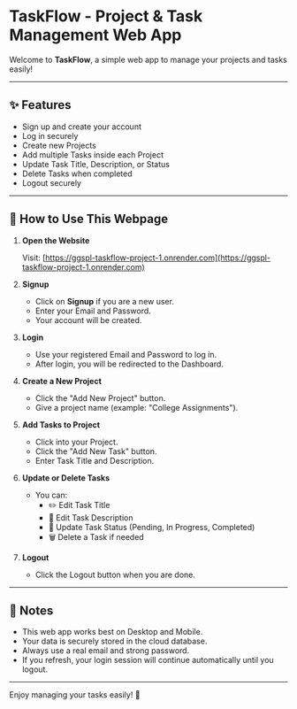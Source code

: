 # TaskFlow - Project & Task Management Web App

Welcome to **TaskFlow**, a simple web app to manage your projects and tasks easily!

---

## ✨ Features

- Sign up and create your account
- Log in securely
- Create new Projects
- Add multiple Tasks inside each Project
- Update Task Title, Description, or Status
- Delete Tasks when completed
- Logout securely

---

## 🚀 How to Use This Webpage

1. **Open the Website**

   Visit: [https://ggspl-taskflow-project-1.onrender.com](https://ggspl-taskflow-project-1.onrender.com)

2. **Signup**

   - Click on **Signup** if you are a new user.
   - Enter your Email and Password.
   - Your account will be created.

3. **Login**

   - Use your registered Email and Password to log in.
   - After login, you will be redirected to the Dashboard.

4. **Create a New Project**

   - Click the "Add New Project" button.
   - Give a project name (example: "College Assignments").

5. **Add Tasks to Project**

   - Click into your Project.
   - Click the "Add New Task" button.
   - Enter Task Title and Description.

6. **Update or Delete Tasks**

   - You can:
     - ✏️ Edit Task Title
     - 📝 Edit Task Description
     - 🔄 Update Task Status (Pending, In Progress, Completed)
     - 🗑️ Delete a Task if needed

7. **Logout**

   - Click the Logout button when you are done.

---

## 📢 Notes

- This web app works best on Desktop and Mobile.
- Your data is securely stored in the cloud database.
- Always use a real email and strong password.
- If you refresh, your login session will continue automatically until you logout.

---



Enjoy managing your tasks easily! 🎯
